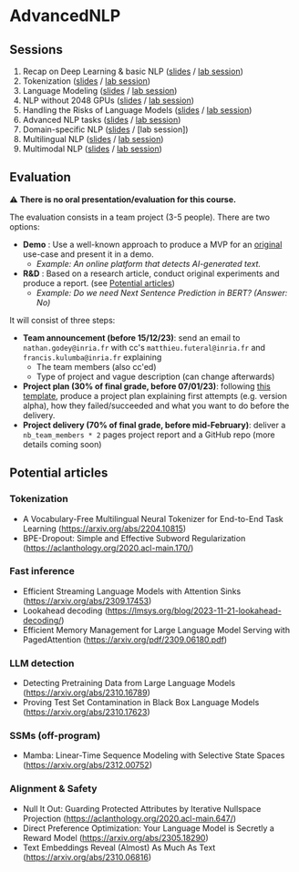 # AdvancedNLP

## Sessions
1. Recap on Deep Learning & basic NLP ([slides](https://github.com/NathanGodey/AdvancedNLP/raw/main/slides/pdf/course1_recap.pdf) / [lab session](https://colab.research.google.com/drive/1_QzQBdP289benS8Uo3yPQmtXoM-f80-n?usp=sharing))
2. Tokenization ([slides](https://github.com/NathanGodey/AdvancedNLP/raw/main/slides/pdf/course2_tokenization.pdf) / [lab session](https://colab.research.google.com/drive/1xEKz_1LcnkfcEenukIGCrk-Nf_5Hb19s?usp=sharing))
3. Language Modeling ([slides](https://github.com/NathanGodey/AdvancedNLP/raw/main/slides/pdf/course3_lm.pdf) / [lab session](https://colab.research.google.com/drive/1QmVOWC1oB206PmOBn8j0EF54laSh3BBd?usp=sharing))
4. NLP without 2048 GPUs ([slides](https://github.com/NathanGodey/AdvancedNLP/raw/main/slides/pdf/course4_efficiency.pdf) / [lab session](https://colab.research.google.com/drive/12OZwC5t8nUrh6JUNkG76XDMTDk19jP2m?usp=sharing))
5. Handling the Risks of Language Models ([slides](https://github.com/NathanGodey/AdvancedNLP/raw/main/slides/pdf/course5_risks.pdf) / [lab session](https://drive.google.com/file/d/1m46UbyhAejGt6KKMoitxtC5rXD8dhrZr/view?usp=sharing))
6. Advanced NLP tasks ([slides](https://github.com/NathanGodey/AdvancedNLP/raw/main/slides/pdf/course6_advanced.pdf) / [lab session](https://colab.research.google.com/drive/1Owh2KH6dPkJIkz0Bsi5XbOnZN6uAhAF2?usp=sharing))
7. Domain-specific NLP ([slides](https://github.com/NathanGodey/AdvancedNLP/raw/main/slides/pdf/course7_specific.pdf) / [lab session])
8. Multilingual NLP ([slides](https://github.com/NathanGodey/AdvancedNLP/raw/main/slides/Course%205%20-%20Multilingual%20NLP.pdf) / [lab session](https://colab.research.google.com/drive/11TX-q-hAdFiSeMVqFp1VCXhi_Ifoj8Rp?usp=sharing))
9. Multimodal NLP ([slides](https://docs.google.com/presentation/d/1K2DgnPSOGXB1hQ4FZoUU-5ppJ4dn_sLC41Ecwmxi2Zk/edit?usp=sharing) / [lab session](https://colab.research.google.com/drive/1uAA0T6o88QVHeNItS5RxQMrhOV5Lsql4?usp=sharing))

## Evaluation
⚠️ **There is no oral presentation/evaluation for this course.**

The evaluation consists in a team project (3-5 people). There are two options:
- **Demo** : Use a well-known approach to produce a MVP for an <ins>original</ins> use-case and present it in a demo.
  - *Example: An online platform that detects AI-generated text.*<br>
- **R&D** : Based on a research article, conduct original experiments and produce a report. (see [Potential articles](#potential-articles))
  - *Example: Do we need Next Sentence Prediction in BERT? (Answer: No)*

It will consist of three steps:
- **Team announcement (before 15/12/23)**: send an email to `nathan.godey@inria.fr` with cc's `matthieu.futeral@inria.fr` and `francis.kulumba@inria.fr` explaining
  - The team members (also cc'ed)
  - Type of project and vague description (can change afterwards)
- **Project plan (30% of final grade, before 07/01/23)**: following [this template](https://docs.google.com/document/d/1rCWr6p5N0ip7fpNv9e5wjX7gez4oaFGioatYXRRKGR8/edit?usp=sharing), produce a project plan explaining first attempts (e.g. version alpha), how they failed/succeeded and what you want to do before the delivery.
- **Project delivery (70% of final grade, before mid-February)**: deliver a `nb_team_members * 2` pages project report and a GitHub repo (more details coming soon)

## Potential articles
### Tokenization
- A Vocabulary-Free Multilingual Neural Tokenizer for End-to-End Task Learning (https://arxiv.org/abs/2204.10815)
- BPE-Dropout: Simple and Effective Subword Regularization (https://aclanthology.org/2020.acl-main.170/)

### Fast inference
- Efficient Streaming Language Models with Attention Sinks (https://arxiv.org/abs/2309.17453)
- Lookahead decoding (https://lmsys.org/blog/2023-11-21-lookahead-decoding/)
- Efficient Memory Management for Large Language Model Serving with PagedAttention (https://arxiv.org/pdf/2309.06180.pdf)

### LLM detection
- Detecting Pretraining Data from Large Language Models (https://arxiv.org/abs/2310.16789)
- Proving Test Set Contamination in Black Box Language Models (https://arxiv.org/abs/2310.17623)

### SSMs (off-program)
- Mamba: Linear-Time Sequence Modeling with Selective State Spaces (https://arxiv.org/abs/2312.00752)

### Alignment & Safety
- Null It Out: Guarding Protected Attributes by Iterative Nullspace Projection (https://aclanthology.org/2020.acl-main.647/)
- Direct Preference Optimization: Your Language Model is Secretly a Reward Model (https://arxiv.org/abs/2305.18290)
- Text Embeddings Reveal (Almost) As Much As Text (https://arxiv.org/abs/2310.06816)

